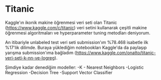 # Titanic

Kaggle'ın ikonik makine öğrenmesi veri seti olan Titanic (https://www.kaggle.com/c/titanic) veri setini kullanarak çeşitli makine öğrenmesi algoritmaları ve hyperparameter tuning metodları deniyorum.

An itibariyle unlabeled test veri seti submission'ım %78.468 isabetle ilk %17'lik dilimde. Buraya yüklediğim notebookları Kaggle'da da paylaşıp yarışma submission'ıma bağladım (https://www.kaggle.com/onatto/titanic-veri-seti-k-nn-ve-logreg).

Şimdiye kadar denediğim modeller:
-K - Nearest Neighbors
-Logistic Regression
-Decision Tree
-Support Vector Classifier
